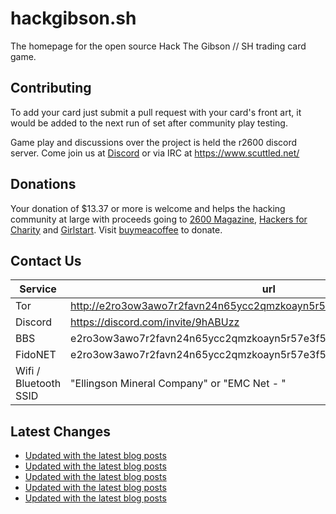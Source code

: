 # hackgibson.sh
The homepage for the open source Hack The Gibson // SH trading card game.


## Contributing

To add your card just submit a pull request with your card's front art, it would be added to the next run of set after community play testing.

Game play and discussions over the project is held the r2600 discord server. Come join us at [Discord](https://discord.com/invite/9hABUzz) or via IRC at https://www.scuttled.net/


## Donations

Your donation of $13.37 or more is welcome and helps the hacking community at large with proceeds going to [2600 Magazine](https://2600.com/), [Hackers for Charity](https://hackersforcharity.org) and [Girlstart](https://girlstart.org).  Visit [buymeacoffee](https://www.buymeacoffee.com/hackgibson.sh) to donate.


## Contact Us

Service | url
-|-
Tor | http://e2ro3ow3awo7r2favn24n65ycc2qmzkoayn5r57e3f56nvjwdcgg32ad.onion
Discord | https://discord.com/invite/9hABUzz
BBS | e2ro3ow3awo7r2favn24n65ycc2qmzkoayn5r57e3f56nvjwdcgg32ad.onion:23
FidoNET | e2ro3ow3awo7r2favn24n65ycc2qmzkoayn5r57e3f56nvjwdcgg32ad.onion:24554
Wifi / Bluetooth SSID | "Ellingson Mineral Company" or "EMC Net - <fidonet address>"

## Latest Changes
<!-- BLOG-POST-LIST:START -->
- [Updated with the latest blog posts](https://github.com/DFW2600/hackgibson.sh/commit/ed489e501d410d33b27f6197940bd4f78ff1fc11)
- [Updated with the latest blog posts](https://github.com/DFW2600/hackgibson.sh/commit/57876efda04b85e23986e7273e3d7ff8fd398763)
- [Updated with the latest blog posts](https://github.com/DFW2600/hackgibson.sh/commit/4e8ffcc8e64af7c951c5fe4c6419e741c4849d62)
- [Updated with the latest blog posts](https://github.com/DFW2600/hackgibson.sh/commit/186b5e6aaf4b1de373e67d7e6e6c2c6965ed1e42)
- [Updated with the latest blog posts](https://github.com/DFW2600/hackgibson.sh/commit/090d84ffcfdc0c64ed2ef97b6e64ece8f46590cc)
<!-- BLOG-POST-LIST:END -->
